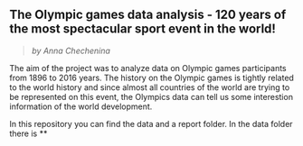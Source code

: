 ## The Olympic games data analysis - 120 years of the most spectacular sport event in the world!

> *by Anna Chechenina*


The aim of the project was to analyze data on Olympic games participants from 1896 to 2016 years. The history on the Olympic games is tightly related to the world history and since almost all countries of the world are trying to be represented on this event, the Olympics data can tell us some interestion information of the world development.

In this repository you can find the data and a report folder. In the data folder there is **
